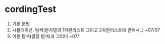 # cordingTest

1. 기본 문법
2. 시뮬레이션, 탐색(문자열과 1차원리스트 그리고 2차원리스트에 관해서..) ~07/07
3. 이분 탐색(결정 탐색)과 그리디 ~07/
